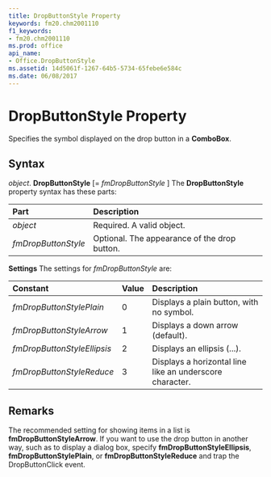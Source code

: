 ```yaml
---
title: DropButtonStyle Property
keywords: fm20.chm2001110
f1_keywords:
- fm20.chm2001110
ms.prod: office
api_name:
- Office.DropButtonStyle
ms.assetid: 14d5061f-1267-64b5-5734-65febe6e584c
ms.date: 06/08/2017
---
```



# DropButtonStyle Property



Specifies the symbol displayed on the drop button in a  **ComboBox**.

## Syntax

_object_. **DropButtonStyle** [= _fmDropButtonStyle_ ]
The  **DropButtonStyle** property syntax has these parts:


|**Part**|**Description**|
|:-----|:-----|
| _object_|Required. A valid object.|
| _fmDropButtonStyle_|Optional. The appearance of the drop button.|

 **Settings**
The settings for  _fmDropButtonStyle_ are:


|**Constant**|**Value**|**Description**|
|:-----|:-----|:-----|
| _fmDropButtonStylePlain_|0|Displays a plain button, with no symbol.|
| _fmDropButtonStyleArrow_|1|Displays a down arrow (default).|
| _fmDropButtonStyleEllipsis_|2|Displays an ellipsis (...).|
| _fmDropButtonStyleReduce_|3|Displays a horizontal line like an underscore character.|

## Remarks

The recommended setting for showing items in a list is  **fmDropButtonStyleArrow**. If you want to use the drop button in another way, such as to display a dialog box, specify **fmDropButtonStyleEllipsis**, **fmDropButtonStylePlain**, or **fmDropButtonStyleReduce** and trap the DropButtonClick event.

